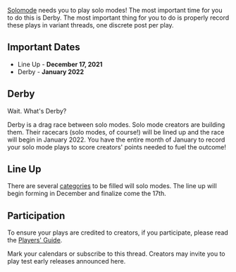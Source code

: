 [Solomode](./announcement-solomode.md) needs you to play solo modes!  The most important time for you to do this is Derby.  The most important thing for you to do is properly record these plays in variant threads, one discrete post per play.

## Important Dates
* Line Up - **December 17, 2021**
* Derby - **January 2022**

## Derby
Wait.  What's Derby?

Derby is a drag race between solo modes.  Solo mode creators are building them.  Their racecars (solo modes, of course!) will be lined up and the race will begin in January 2022.  You have the entire month of January to record your solo mode plays to score creators' points needed to fuel the outcome!

## Line Up
There are several [categories](./categories.md) to be filled will solo modes.  The line up will begin forming in December and finalize come the 17th.

## Participation
To ensure your plays are credited to creators, if you participate, please read the [Players' Guide](./players-guide.md).

Mark your calendars or subscribe to this thread.  Creators may invite you to play test early releases announced here.

